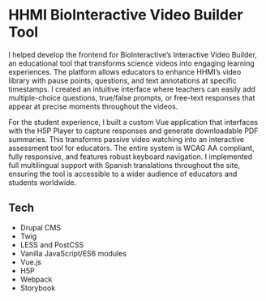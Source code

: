 # HHMI BioInteractive Video Builder Tool

I helped develop the frontend for BioInteractive’s Interactive Video Builder, an educational tool that transforms science videos into engaging learning experiences. The platform allows educators to enhance HHMI’s video library with pause points, questions, and text annotations at specific timestamps. I created an intuitive interface where teachers can easily add multiple-choice questions, true/false prompts, or free-text responses that appear at precise moments throughout the videos.

For the student experience, I built a custom Vue application that interfaces with the H5P Player to capture responses and generate downloadable PDF summaries. This transforms passive video watching into an interactive assessment tool for educators. The entire system is WCAG AA compliant, fully responsive, and features robust keyboard navigation. I implemented full multilingual support with Spanish translations throughout the site, ensuring the tool is accessible to a wider audience of educators and students worldwide.

## Tech

- Drupal CMS
- Twig
- LESS and PostCSS
- Vanilla JavaScript/ES6 modules
- Vue.js
- H5P
- Webpack
- Storybook